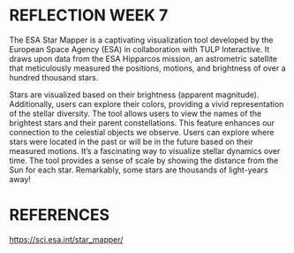 
# REFLECTION WEEK 7
The ESA Star Mapper is a captivating visualization tool developed by the European Space Agency (ESA) in collaboration with TULP Interactive. It draws upon data from the ESA Hipparcos mission, an astrometric satellite that meticulously measured the positions, motions, and brightness of over a hundred thousand stars.





Stars are visualized based on their brightness (apparent magnitude). Additionally, users can explore their colors, providing a vivid representation of the stellar diversity. The tool allows users to view the names of the brightest stars and their parent constellations. This feature enhances our connection to the celestial objects we observe. Users can explore where stars were located in the past or will be in the future based on their measured motions. It’s a fascinating way to visualize stellar dynamics over time. The tool provides a sense of scale by showing the distance from the Sun for each star. Remarkably, some stars are thousands of light-years away!





# REFERENCES
https://sci.esa.int/star_mapper/
